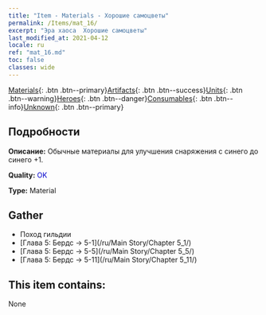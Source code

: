 ```yaml
---
title: "Item - Materials - Хорошие самоцветы"
permalink: /Items/mat_16/
excerpt: "Эра хаоса  Хорошие самоцветы"
last_modified_at: 2021-04-12
locale: ru
ref: "mat_16.md"
toc: false
classes: wide
---
```

 [Materials](/ru/Items/){: .btn .btn--primary}[Artifacts](/ru/Items/Artifacts/){: .btn .btn--success}[Units](/ru/Items/Units/){: .btn .btn--warning}[Heroes](/ru/Items/Heroes/){: .btn .btn--danger}[Consumables](/ru/Items/Consumables/){: .btn .btn--info}[Unknown](/ru/Items/Unknown/){: .btn .btn--primary}

## Подробности
 **Описание:** Обычные материалы для улучшения снаряжения c синего до синего +1.

 **Quality:** <span style="color: #0000CD">OK</span>

 **Type:** Material

## Gather

*    Поход гильдии 
*    [Глава 5: Бердс -> 5-1](/ru/Main Story/Chapter 5_1/) 
*    [Глава 5: Бердс -> 5-5](/ru/Main Story/Chapter 5_5/) 
*    [Глава 5: Бердс -> 5-11](/ru/Main Story/Chapter 5_11/) 

## This item contains:

  None

